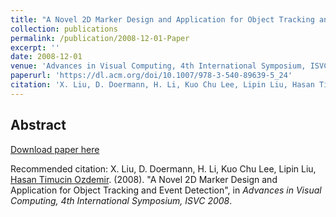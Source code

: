```yaml
---
title: "A Novel 2D Marker Design and Application for Object Tracking and Event Detection"
collection: publications
permalink: /publication/2008-12-01-Paper
excerpt: ''
date: 2008-12-01
venue: 'Advances in Visual Computing, 4th International Symposium, ISVC 2008'
paperurl: 'https://dl.acm.org/doi/10.1007/978-3-540-89639-5_24'
citation: 'X. Liu, D. Doermann, H. Li, Kuo Chu Lee, Lipin Liu, Hasan Timucin Ozdemir. (2008). &quot;A Novel 2D Marker Design and Application for Object Tracking and Event Detection&quot;, in <i>Advances in Visual Computing, 4th International Symposium, ISVC 2008</i>.'
---
```


Abstract
-------- 

    
[Download paper here](https://dl.acm.org/doi/10.1007/978-3-540-89639-5_24)

Recommended citation: X. Liu, D. Doermann, H. Li, Kuo Chu Lee, Lipin Liu, [Hasan Timucin Ozdemir](https://www.linkedin.com/in/hasantimucinozdemir/). (2008). "A Novel 2D Marker Design and Application for Object Tracking and Event Detection", in <i>Advances in Visual Computing, 4th International Symposium, ISVC 2008</i>.
